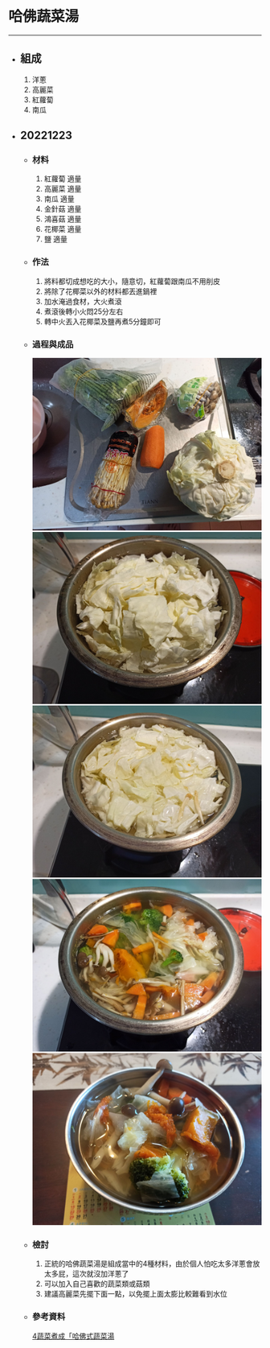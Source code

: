 # 哈佛蔬菜湯
---
+ ## 組成
  1. 洋蔥
  2. 高麗菜
  3. 紅蘿蔔
  4. 南瓜

+ ## 20221223
  + ### 材料
    1. 紅蘿蔔 適量
    2. 高麗菜 適量
    3. 南瓜 適量
    4. 金針菇 適量
    5. 鴻喜菇 適量
    6. 花椰菜 適量
    7. 鹽 適量
  
  + ### 作法
    1. 將料都切成想吃的大小，隨意切，紅蘿蔔跟南瓜不用削皮
    2. 將除了花椰菜以外的材料都丟進鍋裡
    3. 加水淹過食材，大火煮滾
    4. 煮滾後轉小火悶25分左右
    5. 轉中火丟入花椰菜及鹽再煮5分鐘即可

  
  + ### 過程與成品
    ![](../../Image/20221223_1.jpg)
    ![](../../Image/20221223_2.jpg)
    ![](../../Image/20221223_3.jpg)
    ![](../../Image/20221223_4.jpg)
    ![](../../Image/20221223_5.jpg)
  
  + ### 檢討
    1. 正統的哈佛蔬菜湯是組成當中的4種材料，由於個人怕吃太多洋蔥會放太多屁，這次就沒加洋蔥了
    2. 可以加入自己喜歡的蔬菜類或菇類
    3. 建議高麗菜先擺下面一點，以免擺上面太膨比較難看到水位
  
  + ### 參考資料
    [4蔬菜煮成「哈佛式蔬菜湯](https://youtu.be/2EPmKlbwdII)